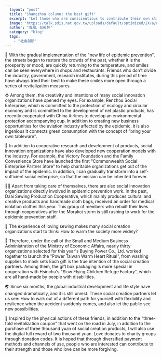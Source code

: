 ```yaml
---
  layout: "post"
  title: "Shangzhou column: the best gift"
  excerpt: "Let those who are conscientious to contribute their own strength and those who love to be more caring."
  image: "https://talk.pdis.nat.gov.tw/uploads/default/optimized/2X/a/a54eb6e699ac3732dbb856437c2bb29cbbff5e03_2_1380x522.jpeg"
  author: "唐鳳、彭筱婷"
  category: "blog"
  tags: 
    - "社會創新"
---
```



🎁 With the gradual implementation of the "new life of epidemic prevention", the streets began to restore the crowds of the past, whether it is the prosperity or mood, are quickly returning to the temperature, and smiles can be seen everywhere in shops and restaurants. Friends who don't divide the industry, government, research institutes, during this period of time have always tried their best to make these smiles more open through a series of revitalization measures. 

♻️ Among them, the creativity and intentions of many social innovation organizations have opened my eyes. For example, Renzhou Social Enterprise, which is committed to the protection of ecology and circular economy and is committed to the development of net plastic products, has recently cooperated with China Airlines to develop an environmental protection accompanying cup. In addition to creating new business opportunities for the aviation industry affected by the epidemic, it is also ingenious It connects green consumption with the concept of "bring your own tableware". 

🚸 In addition to cooperative research and development of products, social innovation organizations have also developed new cooperation models with the industry. For example, the Victory Foundation and the Family Convenience Store have launched the first "Commonwealth Social Enterprise Partner Store" to help charitable organizations get out of the impact of the epidemic. In addition, I can gradually transform into a self-sufficient social enterprise, so that the mission can be inherited forever. 

👩‍⚕️ Apart from taking care of themselves, there are also social innovation organizations directly involved in epidemic prevention work. In the past, Daai Sewing Production Cooperative, which mainly produces cultural and creative products and handmade cloth bags, received an order for medical isolation clothes this year. This group of members who rebuilt their lives through cooperatives after the Morakot storm is still rushing to work for the epidemic prevention staff. 

🎪 The experience of loving sewing makes many social creation organizations start to think: How to warm the society more widely? 

💝 Therefore, under the call of the Small and Medium Business Administration of the Ministry of Economic Affairs, nearly thirty organizations selected for this year's Buying Power Co., Ltd. worked together to launch the "Power Taiwan Warm Heart Ritual", from washing supplies to mask sets Each gift is the true intention of the social creation partners. Among them, the gift box packaging is more special in cooperation with Hsinchu's "Slow Flying Children Refuge Factory", which are all hand-made by people with disabilities. 

🌏 Since six months, the global industrial development and life style have changed dramatically, and it is still unrest. These social creation partners let us see: How to walk out of a different path for yourself with flexibility and resilience when the accident suddenly comes, and also let the public see new possibilities. 

🧧 Inspired by the physical actions of these friends, in addition to the "three-fold revitalization coupon" that went on the road in July, in addition to the purchase of three thousand yuan of social creation products, I will also use the digital full reward of two thousand yuan. Love donates to charity groups through donation codes. It is hoped that through diversified payment methods and channels of use, people who are interested can contribute to their strength and those who love can be more forgiving. 
